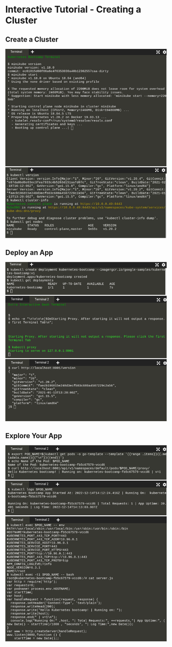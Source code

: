 # Interactive Tutorial - Creating a Cluster


## Create a Cluster
<img src="../images/up_and_running.jpg" alt="Git Version" style="max-width: 100%;">

<img src="../images/cluster_details.jpg" alt="Git Version" style="max-width: 100%;">


## Deploy an App
<img src="../images/deploy-our-app.jpg" alt="Git Version" style="max-width: 100%;">

<img src="../images/run-proxy.jpg" alt="Git Version" style="max-width: 100%;">

<img src="../images/test-curl.jpg" alt="Git Version" style="max-width: 100%;">


## Explore Your App
<img src="../images/app.jpg" alt="Git Version" style="max-width: 100%;">


<img src="../images/logs.jpg" alt="Git Version" style="max-width: 100%;">


<img src="../images/app2.jpg" alt="Git Version" style="max-width: 100%;">
